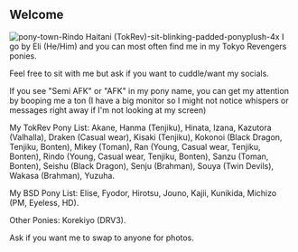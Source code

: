 ## Welcome
![pony-town-Rindo Haitani (TokRev)-sit-blinking-padded-ponyplush-4x](https://github.com/user-attachments/assets/db0ab7e2-2139-45dd-ab1e-a796063ef311)
I go by Eli (He/Him) and you can most often find me in my Tokyo Revengers ponies.

Feel free to sit with me but ask if you want to cuddle/want my socials.

If you see "Semi AFK" or "AFK" in my pony name, you can get my attention by booping me a ton (I have a big monitor so I might not notice whispers or messages right away if I'm not looking at my screen)

My TokRev Pony List: Akane, Hanma (Tenjiku), Hinata, Izana, Kazutora (Valhalla), Draken (Casual wear), Kisaki (Tenjiku), Kokonoi (Black Dragon, Tenjiku, Bonten), Mikey (Toman), Ran (Young, Casual wear, Tenjiku, Bonten), Rindo (Young, Casual wear, Tenjiku, Bonten), Sanzu (Toman, Bonten), Seishu (Black Dragon), Senju (Brahman), Souya (Twin Devils), Wakasa (Brahman), Yuzuha.

My BSD Pony List: Elise, Fyodor, Hirotsu, Jouno, Kajii, Kunikida, Michizo (PM, Eyeless, HD).

Other Ponies: Korekiyo (DRV3).

Ask if you want me to swap to anyone for photos.

